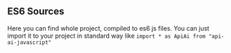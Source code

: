 ## ES6 Sources

Here you can find whole project, compiled to es6 js files. You can just import it to your project in standard way like
```import * as ApiAi from "api-ai-javascript"```